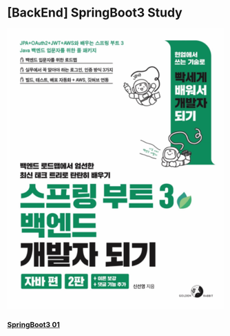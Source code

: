 # [BackEnd] SpringBoot3 Study

<div align="center">

![alt text](images/책표지.png)

</div>

### [SpringBoot3 01](https://github.com/Do-heewan/Java_SpringBoot3/blob/main/TIL/01_Java_BackEnd.md)